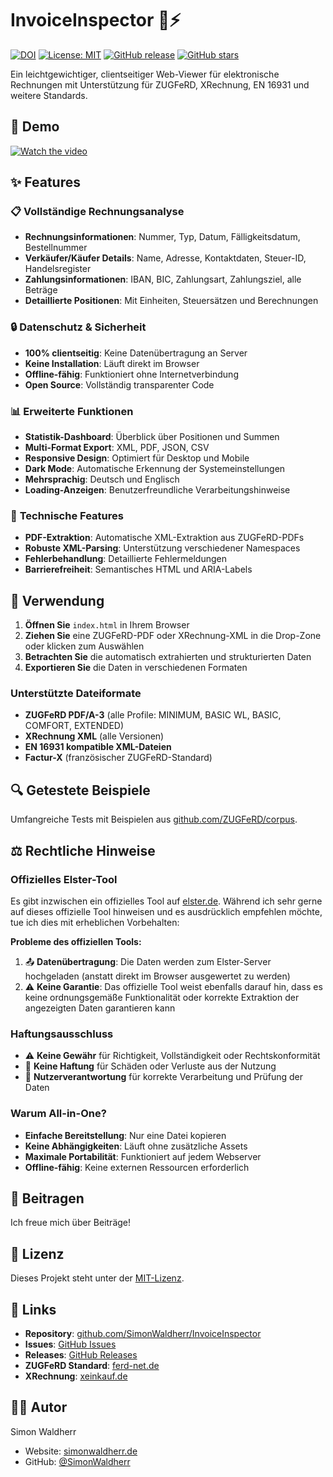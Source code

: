 # InvoiceInspector 📄⚡

[![DOI](https://zenodo.org/badge/900334942.svg)](https://doi.org/10.5281/zenodo.15257729)
[![License: MIT](https://img.shields.io/badge/License-MIT-yellow.svg)](https://opensource.org/licenses/MIT)
[![GitHub release](https://img.shields.io/github/release/SimonWaldherr/InvoiceInspector.svg)](https://github.com/SimonWaldherr/InvoiceInspector/releases)
[![GitHub stars](https://img.shields.io/github/stars/SimonWaldherr/InvoiceInspector.svg)](https://github.com/SimonWaldherr/InvoiceInspector/stargazers)

Ein leichtgewichtiger, clientseitiger Web-Viewer für elektronische Rechnungen mit Unterstützung für ZUGFeRD, XRechnung, EN 16931 und weitere Standards.

## 🎥 Demo

[![Watch the video](https://img.youtube.com/vi/Qyn5-ZxSHXo/maxresdefault.jpg)](https://youtu.be/Qyn5-ZxSHXo)

## ✨ Features

### 📋 **Vollständige Rechnungsanalyse**

- **Rechnungsinformationen**: Nummer, Typ, Datum, Fälligkeitsdatum, Bestellnummer
- **Verkäufer/Käufer Details**: Name, Adresse, Kontaktdaten, Steuer-ID, Handelsregister
- **Zahlungsinformationen**: IBAN, BIC, Zahlungsart, Zahlungsziel, alle Beträge
- **Detaillierte Positionen**: Mit Einheiten, Steuersätzen und Berechnungen

### 🔒 **Datenschutz & Sicherheit**

- **100% clientseitig**: Keine Datenübertragung an Server
- **Keine Installation**: Läuft direkt im Browser
- **Offline-fähig**: Funktioniert ohne Internetverbindung
- **Open Source**: Vollständig transparenter Code

### 📊 **Erweiterte Funktionen**

- **Statistik-Dashboard**: Überblick über Positionen und Summen
- **Multi-Format Export**: XML, PDF, JSON, CSV
- **Responsive Design**: Optimiert für Desktop und Mobile
- **Dark Mode**: Automatische Erkennung der Systemeinstellungen
- **Mehrsprachig**: Deutsch und Englisch
- **Loading-Anzeigen**: Benutzerfreundliche Verarbeitungshinweise

### 🔧 **Technische Features**

- **PDF-Extraktion**: Automatische XML-Extraktion aus ZUGFeRD-PDFs
- **Robuste XML-Parsing**: Unterstützung verschiedener Namespaces
- **Fehlerbehandlung**: Detaillierte Fehlermeldungen
- **Barrierefreiheit**: Semantisches HTML und ARIA-Labels

## 🚀 Verwendung

1. **Öffnen Sie** `index.html` in Ihrem Browser
2. **Ziehen Sie** eine ZUGFeRD-PDF oder XRechnung-XML in die Drop-Zone oder klicken zum Auswählen
3. **Betrachten Sie** die automatisch extrahierten und strukturierten Daten
4. **Exportieren Sie** die Daten in verschiedenen Formaten

### Unterstützte Dateiformate

- **ZUGFeRD PDF/A-3** (alle Profile: MINIMUM, BASIC WL, BASIC, COMFORT, EXTENDED)
- **XRechnung XML** (alle Versionen)
- **EN 16931 kompatible XML-Dateien**
- **Factur-X** (französischer ZUGFeRD-Standard)

## 🔍 Getestete Beispiele

Umfangreiche Tests mit Beispielen aus [github.com/ZUGFeRD/corpus](https://github.com/ZUGFeRD/corpus).

## ⚖️ Rechtliche Hinweise

### Offizielles Elster-Tool

Es gibt inzwischen ein offizielles Tool auf [elster.de](https://www.elster.de/eportal/e-rechnung).
Während ich sehr gerne auf dieses offizielle Tool hinweisen und es ausdrücklich empfehlen möchte, tue ich dies mit erheblichen Vorbehalten:

**Probleme des offiziellen Tools:**

1. 📤 **Datenübertragung**: Die Daten werden zum Elster-Server hochgeladen (anstatt direkt im Browser ausgewertet zu werden)
2. ⚠️ **Keine Garantie**: Das offizielle Tool weist ebenfalls darauf hin, dass es keine ordnungsgemäße Funktionalität oder korrekte Extraktion der angezeigten Daten garantieren kann

### Haftungsausschluss

- ⚠️ **Keine Gewähr** für Richtigkeit, Vollständigkeit oder Rechtskonformität
- 🚫 **Keine Haftung** für Schäden oder Verluste aus der Nutzung
- 👤 **Nutzerverantwortung** für korrekte Verarbeitung und Prüfung der Daten

### Warum All-in-One?

- **Einfache Bereitstellung**: Nur eine Datei kopieren
- **Keine Abhängigkeiten**: Läuft ohne zusätzliche Assets
- **Maximale Portabilität**: Funktioniert auf jedem Webserver
- **Offline-fähig**: Keine externen Ressourcen erforderlich

## 🤝 Beitragen

Ich freue mich über Beiträge! 

## 📄 Lizenz

Dieses Projekt steht unter der [MIT-Lizenz](LICENSE).

## 🔗 Links

- **Repository**: [github.com/SimonWaldherr/InvoiceInspector](https://github.com/SimonWaldherr/InvoiceInspector)
- **Issues**: [GitHub Issues](https://github.com/SimonWaldherr/InvoiceInspector/issues)
- **Releases**: [GitHub Releases](https://github.com/SimonWaldherr/InvoiceInspector/releases)
- **ZUGFeRD Standard**: [ferd-net.de](https://www.ferd-net.de/)
- **XRechnung**: [xeinkauf.de](https://xeinkauf.de/xrechnung/)

## 👨‍💻 Autor

Simon Waldherr

- Website: [simonwaldherr.de](https://simonwaldherr.de)
- GitHub: [@SimonWaldherr](https://github.com/SimonWaldherr)

